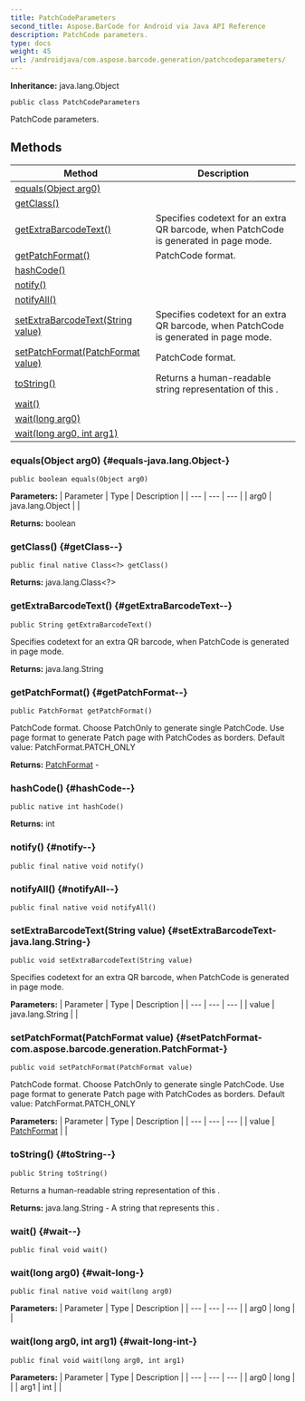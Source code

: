 ```yaml
---
title: PatchCodeParameters
second_title: Aspose.BarCode for Android via Java API Reference
description: PatchCode parameters.
type: docs
weight: 45
url: /androidjava/com.aspose.barcode.generation/patchcodeparameters/
---
```

**Inheritance:**
java.lang.Object
```
public class PatchCodeParameters
```

PatchCode parameters.
## Methods

| Method | Description |
| --- | --- |
| [equals(Object arg0)](#equals-java.lang.Object-) |  |
| [getClass()](#getClass--) |  |
| [getExtraBarcodeText()](#getExtraBarcodeText--) | Specifies codetext for an extra QR barcode, when PatchCode is generated in page mode. |
| [getPatchFormat()](#getPatchFormat--) | PatchCode format. |
| [hashCode()](#hashCode--) |  |
| [notify()](#notify--) |  |
| [notifyAll()](#notifyAll--) |  |
| [setExtraBarcodeText(String value)](#setExtraBarcodeText-java.lang.String-) | Specifies codetext for an extra QR barcode, when PatchCode is generated in page mode. |
| [setPatchFormat(PatchFormat value)](#setPatchFormat-com.aspose.barcode.generation.PatchFormat-) | PatchCode format. |
| [toString()](#toString--) | Returns a human-readable string representation of this . |
| [wait()](#wait--) |  |
| [wait(long arg0)](#wait-long-) |  |
| [wait(long arg0, int arg1)](#wait-long-int-) |  |
### equals(Object arg0) {#equals-java.lang.Object-}
```
public boolean equals(Object arg0)
```




**Parameters:**
| Parameter | Type | Description |
| --- | --- | --- |
| arg0 | java.lang.Object |  |

**Returns:**
boolean
### getClass() {#getClass--}
```
public final native Class<?> getClass()
```




**Returns:**
java.lang.Class<?>
### getExtraBarcodeText() {#getExtraBarcodeText--}
```
public String getExtraBarcodeText()
```


Specifies codetext for an extra QR barcode, when PatchCode is generated in page mode.

**Returns:**
java.lang.String
### getPatchFormat() {#getPatchFormat--}
```
public PatchFormat getPatchFormat()
```


PatchCode format. Choose PatchOnly to generate single PatchCode. Use page format to generate Patch page with PatchCodes as borders. Default value: PatchFormat.PATCH\_ONLY

**Returns:**
[PatchFormat](../../com.aspose.barcode.generation/patchformat) - 
### hashCode() {#hashCode--}
```
public native int hashCode()
```




**Returns:**
int
### notify() {#notify--}
```
public final native void notify()
```




### notifyAll() {#notifyAll--}
```
public final native void notifyAll()
```




### setExtraBarcodeText(String value) {#setExtraBarcodeText-java.lang.String-}
```
public void setExtraBarcodeText(String value)
```


Specifies codetext for an extra QR barcode, when PatchCode is generated in page mode.

**Parameters:**
| Parameter | Type | Description |
| --- | --- | --- |
| value | java.lang.String |  |

### setPatchFormat(PatchFormat value) {#setPatchFormat-com.aspose.barcode.generation.PatchFormat-}
```
public void setPatchFormat(PatchFormat value)
```


PatchCode format. Choose PatchOnly to generate single PatchCode. Use page format to generate Patch page with PatchCodes as borders. Default value: PatchFormat.PATCH\_ONLY

**Parameters:**
| Parameter | Type | Description |
| --- | --- | --- |
| value | [PatchFormat](../../com.aspose.barcode.generation/patchformat) |  |

### toString() {#toString--}
```
public String toString()
```


Returns a human-readable string representation of this .

**Returns:**
java.lang.String - A string that represents this .
### wait() {#wait--}
```
public final void wait()
```




### wait(long arg0) {#wait-long-}
```
public final native void wait(long arg0)
```




**Parameters:**
| Parameter | Type | Description |
| --- | --- | --- |
| arg0 | long |  |

### wait(long arg0, int arg1) {#wait-long-int-}
```
public final void wait(long arg0, int arg1)
```




**Parameters:**
| Parameter | Type | Description |
| --- | --- | --- |
| arg0 | long |  |
| arg1 | int |  |


